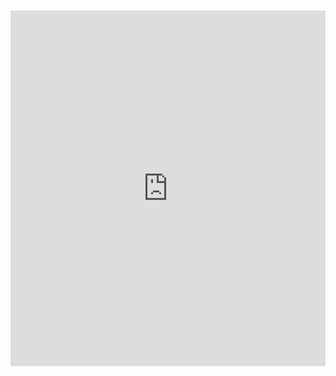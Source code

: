 <br>
<br>

<iframe src="https://docs.google.com/presentation/d/1klXeL-xi9AIu9lw_W_jusrmvkatmbMkePVs732WonPM/embed?start=true&loop=true&delayms=10000" frameborder="0" width="100%" height="569" allowfullscreen="true" mozallowfullscreen="true" webkitallowfullscreen="true"></iframe>
